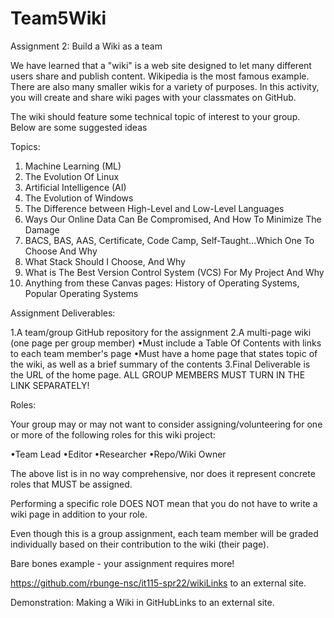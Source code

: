 # Team5Wiki
Assignment 2: Build a Wiki as a team

We have learned that a  "wiki" is a web site designed to let many different users share and publish content. Wikipedia is the most famous example. There are also many smaller wikis for a variety of purposes. In this activity, you will create and share wiki pages with your classmates on GitHub. 

The wiki should feature some technical topic of interest to your group. Below are some suggested ideas

Topics:

1. Machine Learning (ML)
2. The Evolution Of Linux
3. Artificial Intelligence (AI)
4. The Evolution of Windows
5. The Difference between High-Level and Low-Level Languages
6. Ways Our Online Data Can Be Compromised, And How To Minimize The Damage
7. BACS, BAS, AAS, Certificate, Code Camp, Self-Taught...Which One To Choose And Why
8. What Stack Should I Choose, And Why
9. What is The Best Version Control System (VCS) For My Project And Why
10. Anything from these Canvas pages: History of Operating Systems, Popular Operating Systems
 

Assignment Deliverables:

  1.A team/group GitHub repository for the assignment
  2.A multi-page wiki (one page per group member)
    •Must include a Table Of Contents with links to each team member's page
    •Must have a home page that states topic of the wiki, as well as a brief summary of the contents
  3.Final Deliverable is the URL of the home page. ALL GROUP MEMBERS MUST TURN IN THE LINK SEPARATELY!

Roles:

Your group may or may not want to consider assigning/volunteering for one or more of the following roles for this wiki project:

  •Team Lead
  •Editor
  •Researcher
  •Repo/Wiki Owner
  
The above list is in no way comprehensive, nor does it represent concrete roles that MUST be assigned.

Performing a specific role DOES NOT mean that you do not have to write a wiki page in addition to your role.

Even though this is a group assignment, each team member will be graded individually based on their contribution to the wiki (their page).

Bare bones example - your assignment requires more!

https://github.com/rbunge-nsc/it115-spr22/wikiLinks to an external site.

Demonstration: Making a Wiki in GitHubLinks to an external site. 
